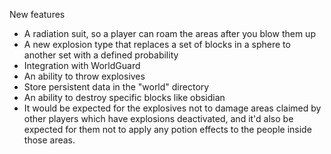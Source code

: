 New features
* A radiation suit, so a player can roam the areas after you blow them up
* A new explosion type that replaces a set of blocks in a sphere to another set with a defined probability
* Integration with WorldGuard
* An ability to throw explosives
* Store persistent data in the "world" directory
* An ability to destroy specific blocks like obsidian
* It would be expected for the explosives not to damage areas claimed by other players which have explosions deactivated, and it'd also be expected for them not to apply any potion effects to the people inside those areas.
